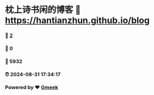 # 枕上诗书闲的博客 :link: https://hantianzhun.github.io/blog 
### :page_facing_up: [2](https://hantianzhun.github.io/blog/tag.html) 
### :speech_balloon: 0 
### :hibiscus: 5932 
### :alarm_clock: 2024-08-31 17:34:17 
### Powered by :heart: [Gmeek](https://github.com/Meekdai/Gmeek)
